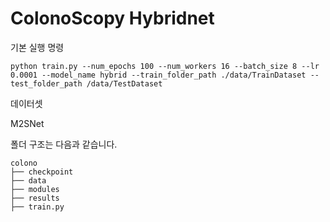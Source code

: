
# ColonoScopy Hybridnet


기본 실행 명령

```
python train.py --num_epochs 100 --num_workers 16 --batch_size 8 --lr 0.0001 --model_name hybrid --train_folder_path ./data/TrainDataset --test_folder_path /data/TestDataset

```

데이터셋

M2SNet


폴더 구조는 다음과 같습니다.

```
colono
├── checkpoint
├── data
├── modules
├── results
├── train.py
```

